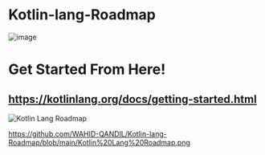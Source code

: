 # Kotlin-lang-Roadmap
![image](https://github.com/user-attachments/assets/e183b19e-a257-4679-80cd-7d9144b64998)

# Get Started From Here! 
## https://kotlinlang.org/docs/getting-started.html

![Kotlin Lang Roadmap](https://github.com/user-attachments/assets/46cf1661-40db-4552-8341-af6c4897e17e)

https://github.com/WAHID-QANDIL/Kotlin-lang-Roadmap/blob/main/Kotlin%20Lang%20Roadmap.png
